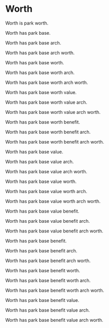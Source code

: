 # Worth

Worth is park worth.

Worth has park base.

Worth has park base arch.

Worth has park base arch worth.

Worth has park base worth.

Worth has park base worth arch.

Worth has park base worth arch worth.

Worth has park base worth value.

Worth has park base worth value arch.

Worth has park base worth value arch worth.

Worth has park base worth benefit.

Worth has park base worth benefit arch.

Worth has park base worth benefit arch worth.

Worth has park base value.

Worth has park base value arch.

Worth has park base value arch worth.

Worth has park base value worth.

Worth has park base value worth arch.

Worth has park base value worth arch worth.

Worth has park base value benefit.

Worth has park base value benefit arch.

Worth has park base value benefit arch worth.

Worth has park base benefit.

Worth has park base benefit arch.

Worth has park base benefit arch worth.

Worth has park base benefit worth.

Worth has park base benefit worth arch.

Worth has park base benefit worth arch worth.

Worth has park base benefit value.

Worth has park base benefit value arch.

Worth has park base benefit value arch worth.